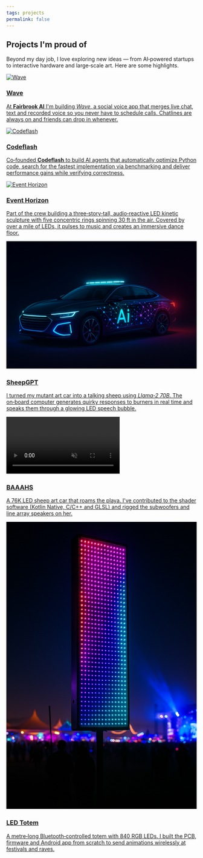 ```yaml
---
tags: projects
permalink: false
---
```


## Projects I'm proud of

Beyond my day job, I love exploring new ideas — from AI‑powered startups to interactive hardware and large‑scale art. Here are some highlights.

<div class="projects-grid">

<a href="https://chatwithwave.com" target="_blank" class="project-card">
<img src="/assets/wave-chat.gif" alt="Wave" />
<h3>Wave</h3>
<p>At <strong>Fairbrook AI</strong> I'm building <em>Wave</em>, a social voice app that merges live chat, text and recorded voice so you never have to schedule calls. Chatlines are always on and friends can drop in whenever.</p>
</a>

<a href="https://codeflash.ai" target="_blank" class="project-card">
<img src="/assets/codeflash-code.gif" alt="Codeflash" />
<h3>Codeflash</h3>
<p>Co‑founded <strong>Codeflash</strong> to build AI agents that automatically optimize Python code, search for the fastest implementation via benchmarking and deliver performance gains while verifying correctness.</p>
</a>

<a href="https://eventhorizon.art" target="_blank" class="project-card">
<img src="assets/PXL_20250829_133147966_exported_stabilized_1756621654809.gif" alt="Event Horizon" />
<h3>Event Horizon</h3>
<p>Part of the crew building a three‑story‑tall, audio‑reactive LED kinetic sculpture with five concentric rings spinning 30 ft in the air. Covered by over a mile of LEDs, it pulses to music and creates an immersive dance floor.</p>
</a>

<a href="https://aphex.cx/sheepgpt-the-art-car-that-talks-back-using-llama2-70b-b90e41ba72d2" target="_blank" class="project-card">
<img src="/assets/sheepgpt.png" alt="SheepGPT" />
<h3>SheepGPT</h3>
<p>I turned my mutant art car into a talking sheep using <em>Llama‑2 70B</em>. The on‑board computer generates quirky responses to burners in real time and speaks them through a glowing LED speech bubble.</p>
</a>

<a href="https://baaahs.org/" target="_blank" class="project-card">
<video src="/assets/baaahs-driveby.mp4" alt="BAAAHS" autoplay loop muted playsinline></video>
<h3>BAAAHS</h3>
<p>A 76K LED sheep art car that roams the playa. I've contributed to the shader software (Kotlin Native, C/C++ and GLSL) and rigged the subwoofers and line array speakers on her.</p>
</a>

<a href="https://aphex.cx/how-i-built-a-bluetooth-connected-1-meter-wide-840-led-marquee-totem-for-edc-and-how-you-can-6a4aaf06cc9d" target="_blank" class="project-card">
<img src="/assets/led-totem.png" alt="LED Totem" />
<h3>LED Totem</h3>
<p>A metre‑long Bluetooth‑controlled totem with 840 RGB LEDs. I built the PCB, firmware and Android app from scratch to send animations wirelessly at festivals and raves.</p>
</a>

</div>
